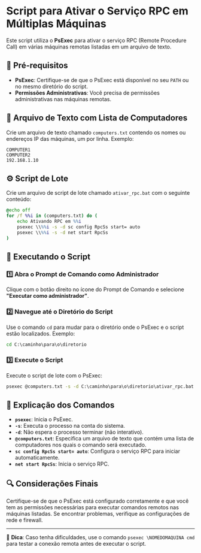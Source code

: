 # Script para Ativar o Serviço RPC em Múltiplas Máquinas

Este script utiliza o **PsExec** para ativar o serviço RPC (Remote Procedure Call) em várias máquinas remotas listadas em um arquivo de texto.

## 📌 Pré-requisitos

- **PsExec**: Certifique-se de que o PsExec está disponível no seu `PATH` ou no mesmo diretório do script.
- **Permissões Administrativas**: Você precisa de permissões administrativas nas máquinas remotas.

## 📄 Arquivo de Texto com Lista de Computadores

Crie um arquivo de texto chamado `computers.txt` contendo os nomes ou endereços IP das máquinas, um por linha. Exemplo:

```
COMPUTER1
COMPUTER2
192.168.1.10
```

## ⚙️ Script de Lote

Crie um arquivo de script de lote chamado `ativar_rpc.bat` com o seguinte conteúdo:

```cmd
@echo off
for /f %%i in (computers.txt) do (
    echo Ativando RPC em %%i
    psexec \\%%i -s -d sc config RpcSs start= auto
    psexec \\%%i -s -d net start RpcSs
)
```

## 🚀 Executando o Script

### 1️⃣ Abra o Prompt de Comando como Administrador

Clique com o botão direito no ícone do Prompt de Comando e selecione **"Executar como administrador"**.

### 2️⃣ Navegue até o Diretório do Script

Use o comando `cd` para mudar para o diretório onde o PsExec e o script estão localizados. Exemplo:

```cmd
cd C:\caminho\para\o\diretorio
```

### 3️⃣ Execute o Script

Execute o script de lote com o PsExec:

```cmd
psexec @computers.txt -s -d C:\caminho\para\o\diretorio\ativar_rpc.bat
```

## 📝 Explicação dos Comandos

- **`psexec`**: Inicia o PsExec.
- **`-s`**: Executa o processo na conta do sistema.
- **`-d`**: Não espera o processo terminar (não interativo).
- **`@computers.txt`**: Especifica um arquivo de texto que contém uma lista de computadores nos quais o comando será executado.
- **`sc config RpcSs start= auto`**: Configura o serviço RPC para iniciar automaticamente.
- **`net start RpcSs`**: Inicia o serviço RPC.

## 🔍 Considerações Finais

Certifique-se de que o PsExec está configurado corretamente e que você tem as permissões necessárias para executar comandos remotos nas máquinas listadas. Se encontrar problemas, verifique as configurações de rede e firewall.

---
📌 **Dica**: Caso tenha dificuldades, use o comando `psexec \NOMEDOMAQUINA cmd` para testar a conexão remota antes de executar o script.
